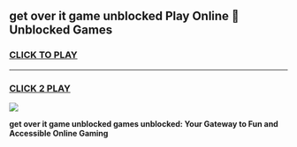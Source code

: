 
## get over it game unblocked Play Online 👋 Unblocked Games
<h3>
<a href="https://premium.freeplayer.one?title=get_over_it_game_unblocked&ref=19F">CLICK TO PLAY</a></h3>
<hr>

<h3>
<a href="https://premium.freeplayer.one?title=get_over_it_game_unblocked&ref=19F">CLICK 2 PLAY</a>
  
</h3>

<a href="https://premium.freeplayer.one?title=get_over_it_game_unblocked&ref=19F"><img src="https://clearcache.store/games.png"></a>


**get over it game unblocked games unblocked: Your Gateway to Fun and Accessible Online Gaming**
